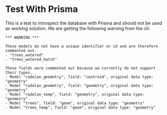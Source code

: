 # Test With Prisma

This is a test to introspect the database with Prisma and should not be used as working solution. We are getting the following warning from the cli:


```plain
*** WARNING ***

These models do not have a unique identifier or id and are therefore commented out.
- "trees_watered"
- "trees_watered_batch"

These fields were commented out because we currently do not support their types.
- Model "radolan_geometry", field: "centroid", original data type: "geometry"
- Model "radolan_geometry", field: "geometry", original data type: "geometry"
- Model "radolan_temp", field: "geometry", original data type: "geometry"
- Model "trees", field: "geom", original data type: "geometry"
- Model "trees_temp", field: "geom", original data type: "geometry"
```

